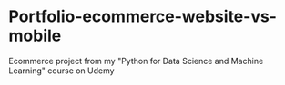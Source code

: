 # Portfolio-ecommerce-website-vs-mobile
Ecommerce project from my "Python for Data Science and Machine Learning" course on Udemy
